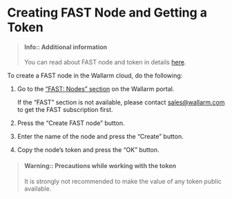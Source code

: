[doc-about-token]:              internals.md#token
[link-wl-portal-node-tab]:      https://us1.my.wallarm.com/testing/nodes


#   Creating FAST Node and Getting a Token

>   #### Info:: Additional information
>   
>   You can read about FAST node and token in details [here][doc-about-token].


To create a FAST node in the Wallarm cloud, do the following:
1.  Go to the [“FAST: Nodes” section][link-wl-portal-node-tab] on the Wallarm portal.

    If the “FAST” section is not available, please contact [sales@wallarm.com](mailto:sales@wallarm.com) to get the FAST subscription first.
2.  Press the “Create FAST node” button.
3.  Enter the name of the node and press the “Create” button.
4.  Copy the node’s token and press the “OK” button.

>   #### Warning:: Precautions while working with the token
>   
>   It is strongly not recommended to make the value of any token public available.